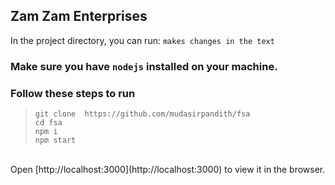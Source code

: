 ## Zam Zam Enterprises




In the project directory, you can run:
`makes changes in the text `
### Make sure you have `nodejs` installed on your machine.


### Follow these steps to run<br/>
>`git clone  https://github.com/mudasirpandith/fsa`<br/> 
>`cd fsa`<br/>
>`npm i`<br/>
>`npm start`
<br />
Open [http://localhost:3000](http://localhost:3000) to view it in the browser.


